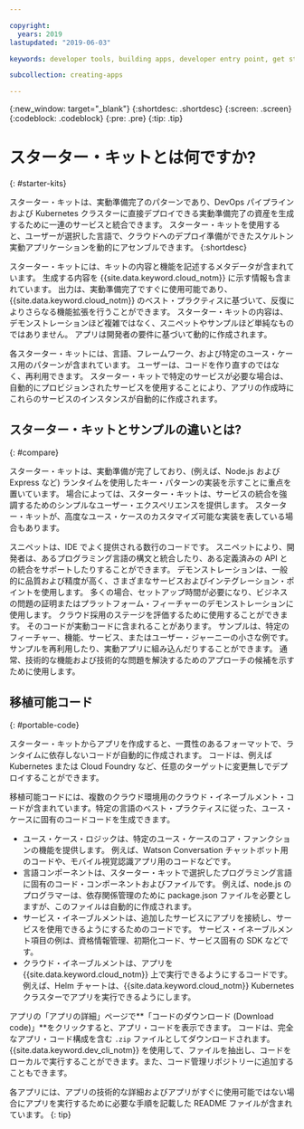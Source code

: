 ```yaml
---

copyright:
  years: 2019
lastupdated: "2019-06-03"

keywords: developer tools, building apps, developer entry point, get started coding, starter kit

subcollection: creating-apps

---
```

{:new_window: target="_blank"}
{:shortdesc: .shortdesc}
{:screen: .screen}
{:codeblock: .codeblock}
{:pre: .pre}
{:tip: .tip}

# スターター・キットとは何ですか?
{: #starter-kits}

スターター・キットは、実動準備完了のパターンであり、DevOps パイプラインおよび Kubernetes クラスターに直接デプロイできる実動準備完了の資産を生成するために一連のサービスと統合できます。 スターター・キットを使用すると、ユーザーが選択した言語で、クラウドへのデプロイ準備ができたスケルトン実動アプリケーションを動的にアセンブルできます。 
{:shortdesc}

スターター・キットには、キットの内容と機能を記述するメタデータが含まれています。 生成する内容を {{site.data.keyword.cloud_notm}} に示す情報も含まれています。 出力は、実動準備完了ですぐに使用可能であり、{{site.data.keyword.cloud_notm}} のベスト・プラクティスに基づいて、反復によりさらなる機能拡張を行うことができます。 スターター・キットの内容は、デモンストレーションほど複雑ではなく、スニペットやサンプルほど単純なものではありません。 アプリは開発者の要件に基づいて動的に作成されます。

各スターター・キットには、言語、フレームワーク、および特定のユース・ケース用のパターンが含まれています。 ユーザーは、コードを作り直すのではなく、再利用できます。 スターター・キットで特定のサービスが必要な場合は、自動的にプロビジョンされたサービスを使用することにより、アプリの作成時にこれらのサービスのインスタンスが自動的に作成されます。

## スターター・キットとサンプルの違いとは?
{: #compare}

スターター・キットは、実動準備が完了しており、(例えば、Node.js および Express など) ランタイムを使用したキー・パターンの実装を示すことに重点を置いています。 場合によっては、スターター・キットは、サービスの統合を強調するためのシンプルなユーザー・エクスペリエンスを提供します。 スターター・キットが、高度なユース・ケースのカスタマイズ可能な実装を表している場合もあります。

スニペットは、IDE でよく提供される数行のコードです。 スニペットにより、開発者は、あるプログラミング言語の構文と統合したり、ある定義済みの API との統合をサポートしたりすることができます。 デモンストレーションは、一般的に品質および精度が高く、さまざまなサービスおよびインテグレーション・ポイントを使用します。 多くの場合、セットアップ時間が必要になり、ビジネスの問題の証明またはプラットフォーム・フィーチャーのデモンストレーションに使用します。 クラウド採用のステージを評価するために使用することができます。 そのコードが実動コードに含まれることがあります。 サンプルは、特定のフィーチャー、機能、サービス、またはユーザー・ジャーニーの小さな例です。 サンプルを再利用したり、実動アプリに組み込んだりすることができます。 通常、技術的な機能および技術的な問題を解決するためのアプローチの候補を示すために使用します。

## 移植可能コード
{: #portable-code}

スターター・キットからアプリを作成すると、一貫性のあるフォーマットで、ランタイムに依存しないコードが自動的に作成されます。 コードは、例えば Kubernetes または Cloud Foundry など、任意のターゲットに変更無しでデプロイすることができます。

移植可能コードには、複数のクラウド環境用のクラウド・イネーブルメント・コードが含まれています。特定の言語のベスト・プラクティスに従った、ユース・ケースに固有のコードコードを生成できます。 

* ユース・ケース・ロジックは、特定のユース・ケースのコア・ファンクションの機能を提供します。 例えば、Watson Conversation チャットボット用のコードや、モバイル視覚認識アプリ用のコードなどです。
* 言語コンポーネントは、スターター・キットで選択したプログラミング言語に固有のコード・コンポーネントおよびファイルです。 例えば、node.js のプログラマーは、依存関係管理のために package.json ファイルを必要としますが、このファイルは自動的に作成されます。
* サービス・イネーブルメントは、追加したサービスにアプリを接続し、サービスを使用できるようにするためのコードです。 サービス・イネーブルメント項目の例は、資格情報管理、初期化コード、サービス固有の SDK などです。
* クラウド・イネーブルメントは、アプリを {{site.data.keyword.cloud_notm}} 上で実行できるようにするコードです。 例えば、Helm チャートは、{{site.data.keyword.cloud_notm}} Kubernetes クラスターでアプリを実行できるようにします。

アプリの「アプリの詳細」ページで**「コードのダウンロード (Download code)」**をクリックすると、アプリ・コードを表示できます。 コードは、完全なアプリ・コード構成を含む `.zip` ファイルとしてダウンロードされます。 {{site.data.keyword.dev_cli_notm}} を使用して、ファイルを抽出し、コードをローカルで実行することができます。また、コード管理リポジトリーに追加することもできます。

各アプリには、アプリの技術的な詳細およびアプリがすぐに使用可能ではない場合にアプリを実行するために必要な手順を記載した README ファイルが含まれています。
{: tip}
